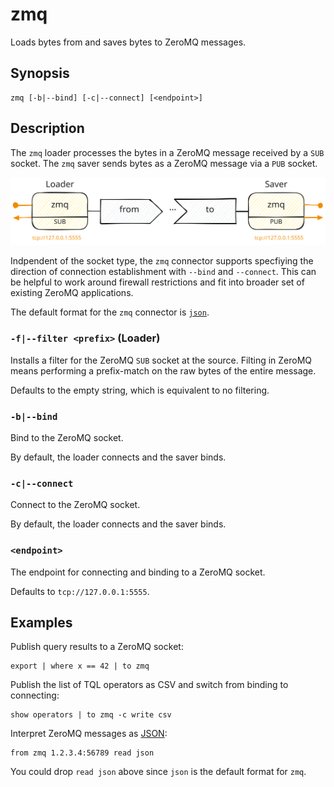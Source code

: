 # zmq

Loads bytes from and saves bytes to ZeroMQ messages.

## Synopsis

```
zmq [-b|--bind] [-c|--connect] [<endpoint>]
```

## Description

The `zmq` loader processes the bytes in a ZeroMQ message received by a `SUB`
socket. The `zmq` saver sends bytes as a ZeroMQ message via a `PUB` socket.

![ZeroMQ Connector](zeromq-connector.excalidraw.svg)

Indpendent of the socket type, the `zmq` connector supports specfiying the
direction of connection establishment with `--bind` and `--connect`. This can be
helpful to work around firewall restrictions and fit into broader set of
existing ZeroMQ applications.

The default format for the `zmq` connector is [`json`](../formats/json.md).

### `-f|--filter <prefix>` (Loader)

Installs a filter for the ZeroMQ `SUB` socket at the source. Filting in ZeroMQ
means performing a prefix-match on the raw bytes of the entire message.

Defaults to the empty string, which is equivalent to no filtering.

### `-b|--bind`

Bind to the ZeroMQ socket.

By default, the loader connects and the saver binds.

### `-c|--connect`

Connect to the ZeroMQ socket.

By default, the loader connects and the saver binds.

### `<endpoint>`

The endpoint for connecting and binding to a ZeroMQ socket.

Defaults to `tcp://127.0.0.1:5555`.

## Examples

Publish query results to a ZeroMQ socket:

```
export | where x == 42 | to zmq
```

Publish the list of TQL operators as CSV and switch from binding to connecting:

```
show operators | to zmq -c write csv
```

Interpret ZeroMQ messages as [JSON](../formats/json.md):

```
from zmq 1.2.3.4:56789 read json
```

You could drop `read json` above since `json` is the default format for `zmq`.
